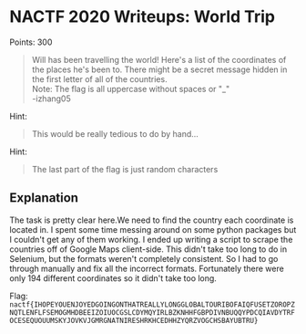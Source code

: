 # NACTF 2020 Writeups: World Trip

Points: 300

> Will has been travelling the world! Here's a list of the coordinates of the places he's been to. There might be a secret message hidden in the first letter of all of the countries.<br>
> Note: The flag is all uppercase without spaces or "_"<br>
> -izhang05

Hint:
> This would be really tedious to do by hand...

Hint:
> The last part of the flag is just random characters

## Explanation
The task is pretty clear here.We need to find the country each coordinate is located in.
I spent some time messing around on some python packages but I couldn't get any of them working.
I ended up writing a script to scrape the countries off of Google Maps client-side.
This didn't take too long to do in Selenium, but the formats weren't completely consistent.
So I had to go through manually and fix all the incorrect formats.
Fortunately there were only 194 different coordinates so it didn't take too long.

Flag: `nactf{IHOPEYOUENJOYEDGOINGONTHATREALLYLONGGLOBALTOURIBOFAIQFUSETZOROPZNQTLENFLFSEMOGMHDBEEIZOIUOCGSLCDYMQYIRLBZKNHHFGBPDIVNBUQQYPDCQIAVDYTRFOCESEQUOUUMSKYJOVKVJGMRGNATNIRESHRKHCEDHHZYQRZVOGCHSBAYUBTRU}`